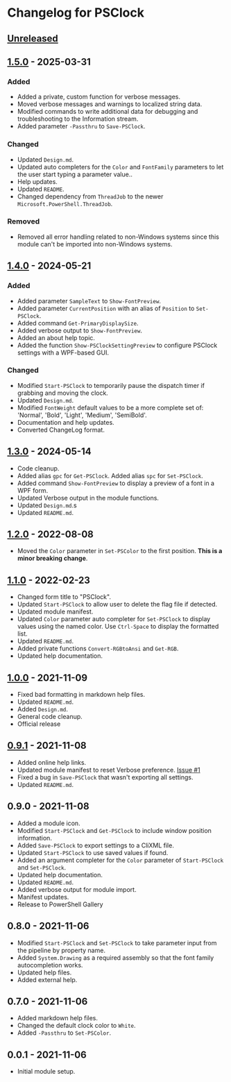 # Changelog for PSClock

## [Unreleased]

## [1.5.0] - 2025-03-31

### Added

- Added a private, custom function for verbose messages.
- Moved verbose messages and warnings to localized string data.
- Modified commands to write additional data for debugging and troubleshooting to the Information stream.
- Added parameter `-Passthru` to `Save-PSClock`.

### Changed

- Updated `Design.md`.
- Updated auto completers for the `Color` and `FontFamily` parameters to let the user start typing a parameter value..
- Help updates.
- Updated `README`.
- Changed dependency from `ThreadJob` to the newer `Microsoft.PowerShell.ThreadJob`.

### Removed

- Removed all error handling related to non-Windows systems since this module can't be imported into non-Windows systems.

## [1.4.0] - 2024-05-21

### Added

- Added parameter `SampleText` to `Show-FontPreview`.
- Added parameter `CurrentPosition` with an alias of `Position` to `Set-PSClock`.
- Added command `Get-PrimaryDisplaySize`.
- Added verbose output to `Show-FontPreview`.
- Added an about help topic.
- Added the function `Show-PSClockSettingPreview` to configure PSClock settings with a WPF-based GUI.

### Changed

- Modified `Start-PSClock` to temporarily pause the dispatch timer if grabbing and moving the clock.
- Updated `Design.md`.
- Modified `FontWeight` default values to be a more complete set of: 'Normal', 'Bold', 'Light', 'Medium', 'SemiBold'.
- Documentation and help updates.
- Converted ChangeLog format.

## [1.3.0] - 2024-05-14

- Code cleanup.
- Added alias `gpc` for `Get-PSClock`.
  Added alias `spc` for `Set-PSClock`.
- Added command `Show-FontPreview` to display a preview of a font in a WPF form.
- Updated Verbose output in the module functions.
- Updated `Design.md`.s
- Updated `README.md`.

## [1.2.0] - 2022-08-08

- Moved the `Color` parameter in `Set-PSColor` to the first position. __This is a minor breaking change__.

## [1.1.0] - 2022-02-23

- Changed form title to "PSClock".
- Updated `Start-PSClock` to allow user to delete the flag file if detected.
- Updated module manifest.
- Updated `Color` parameter auto completer for `Set-PSClock` to display values using the named color. Use `Ctrl-Space` to display the formatted list.
- Updated `README.md`.
- Added private functions `Convert-RGBtoAnsi` and `Get-RGB`.
- Updated help documentation.

## [1.0.0] - 2021-11-09

- Fixed bad formatting in markdown help files.
- Updated `README.md`.
- Added `Design.md`.
- General code cleanup.
- Official release

## [0.9.1] - 2021-11-08

- Added online help links.
- Updated module manifest to reset Verbose preference. [Issue #1](https://github.com/jdhitsolutions/PSClock/issues/1)
- Fixed a bug in `Save-PSClock` that wasn't exporting all settings.
- Updated `README.md`.

## 0.9.0 - 2021-11-08

- Added a module icon.
- Modified `Start-PSClock` and `Get-PSClock` to include window position information.
- Added `Save-PSClock` to export settings to a CliXML file.
- Updated `Start-PSClock` to use saved values if found.
- Added an argument completer for the `Color` parameter of `Start-PSClock` and `Set-PSClock`.
- Updated help documentation.
- Updated `README.md`.
- Added verbose output for module import.
- Manifest updates.
- Release to PowerShell Gallery

## 0.8.0 - 2021-11-06

- Modified `Start-PSClock` and `Set-PSClock` to take parameter input from the pipeline by property name.
- Added `System.Drawing` as a required assembly so that the font family autocompletion works.
- Updated help files.
- Added external help.

## 0.7.0 - 2021-11-06

- Added markdown help files.
- Changed the default clock color to `White`.
- Added `-Passthru` to `Set-PSColor`.

## 0.0.1 - 2021-11-06

- Initial module setup.

[Unreleased]: https://github.com/jdhitsolutions/PSClock/compare/v1.5.0..HEAD
[1.5.0]: https://github.com/jdhitsolutions/PSClock/compare/v1.4.0..v1.5.0
[1.4.0]: https://github.com/jdhitsolutions/PSClock/compare/v1.3.0..v1.4.0
[1.3.0]: https://github.com/jdhitsolutions/PSClock/compare/v1.2.0..v1.3.0
[1.2.0]: https://github.com/jdhitsolutions/PSClock/compare/v1.1.0..v1.2.0
[1.1.0]: https://github.com/jdhitsolutions/PSClock/compare/v1.0.0..v1.1.0
[1.0.0]: https://github.com/jdhitsolutions/PSClock/compare/v0.9.1..v1.0.0
[0.9.1]: https://github.com/jdhitsolutions/PSClock/compare/v0.9.0..v0.9.1